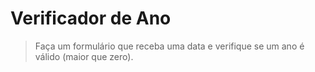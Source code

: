 # Verificador de Ano

> Faça um formulário que receba uma data e verifique se um ano é válido (maior que zero).